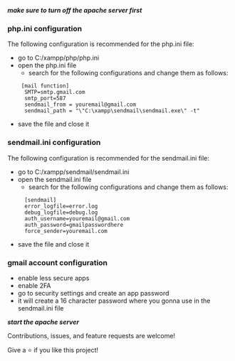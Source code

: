 
***make sure to turn off the apache server first***
### php.ini configuration

The following configuration is recommended for the php.ini file:
 
  - go to C:/xampp/php/php.ini
  - open the php.ini file
    - search for the following configurations and change them as follows:
     ```
      [mail function]
       SMTP=smtp.gmail.com
       smtp_port=587
       sendmail_from = youremail@gmail.com
       sendmail_path = "\"C:\xampp\sendmail\sendmail.exe\" -t"
     ```
 - save the file and close it

### sendmail.ini configuration
 The following configuration is recommended for the sendmail.ini file:
 
  - go to C:/xampp/sendmail/sendmail.ini
  - open the sendmail.ini file
    - search for the following configurations and change them as follows:
     ```
       [sendmail]
       error_logfile=error.log
       debug_logfile=debug.log
       auth_username=youremail@gmail.com
       auth_password=gmailpasswordhere
       force_sender=youremail.com
    ```
   - save the file and close it

### gmail account configuration

 - enable less secure apps
 - enable 2FA
 - go to security settings and create an app password
 - it will create a 16 character password where you gonna use in the sendmail.ini file

***start the apache server***

Contributions, issues, and feature requests are welcome!

Give a ⭐️ if you like this project!
